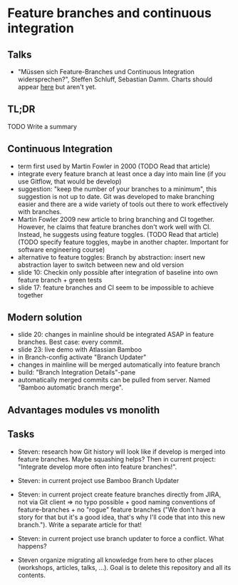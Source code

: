 # Feature branches and continuous integration
## Talks
* "Müssen sich Feature-Branches und Continuous Integration widersprechen?", Steffen Schluff, Sebastian Damm. Charts should appear [here](http://www.oio.de/public/presentations/) but aren't yet.

## TL;DR
TODO Write a summary

## Continuous Integration
- term first used by Martin Fowler in 2000 (TODO Read that article)
- integrate every feature branch at least once a day into main line (if you use Gitflow, that would be develop)
- suggestion: "keep the number of your branches to a minimum", this suggestion is not up to date. Git was developed to make branching easier and there are a wide variety of tools out there to work effectively with branches.
- Martin Fowler 2009 new article to bring branching and CI together. However, he claims that feature branches don't work well with CI. Instead, he suggests using feature toggles. (TODO Read that article) (TODO specify feature toggles, maybe in another chapter. Important for software engineering course)
- alternative to feature toggles: Branch by abstraction: insert new abstraction layer to switch between new and old version
- slide 10: Checkin only possible after integration of baseline into own feature branch + green tests
- slide 17: feature branches and CI seem to be impossible to achieve together

## Modern solution
- slide 20: changes in mainline should be integrated ASAP in feature branches. Best case: every commit.
- slide 23: live demo with Atlassian Bamboo
- in Branch-config activate "Branch Updater"
- changes in mainline will be merged automatically into feature branch
- build: "Branch Integration Details"-pane
- automatically merged commits can be pulled from server. Named "Bamboo automatic branch merge".

## Advantages modules vs monolith


## Tasks
- Steven: research how Git history will look like if develop is merged into feature branches. Maybe squashing helps? Then in current project: "Integrate develop more often into feature branches!".
- Steven: in current project use Bamboo Branch Updater
- Steven: in current project create feature branches directly from JIRA, not via Git client => no typo possible + good naming conventions of feature-branches + no "rogue" feature branches ("We don't have a story for that but it's a good idea, that's why I'll code that into this new branch."). Write a separate article for that!
- Steven: in current project use branch updater to force a conflict. What happens?

- Steven organize migrating all knowledge from here to other places (workshops, articles, talks, ...). Goal is to delete this repository and all its contents.